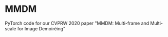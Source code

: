 # MMDM
PyTorch code for our CVPRW 2020 paper "MMDM: Multi-frame and Multi-scale for Image Demoiréing"
